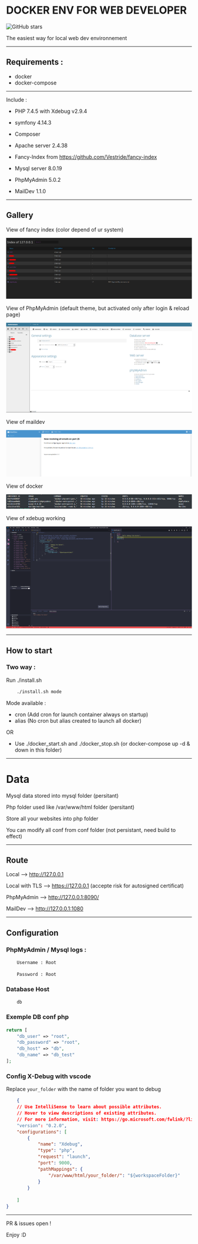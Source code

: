 # DOCKER ENV FOR WEB DEVELOPER

![GitHub stars](https://img.shields.io/github/stars/Crash-Zeus/webdeveloper-docker-env?style=social)

The easiest way for local web dev environnement

----------------------

## Requirements :

- docker
- docker-compose

----------------------
Include :

- PHP 7.4.5 with Xdebug v2.9.4

- symfony 4.14.3

- Composer

- Apache server 2.4.38

- Fancy-Index from https://github.com/Vestride/fancy-index

- Mysql server 8.0.19

- PhpMyAdmin 5.0.2

- MailDev 1.1.0

-----------
## Gallery
View of fancy index (color depend of ur system)

![Fancy index](img/fancy_index.png)

View of PhpMyAdmin (default theme, but activated only after login & reload page)

![PMA](img/pma.png)

View of maildev

![MailDev](img/maildev.png)

View of docker

![Docker](img/docker.png)

View of xdebug working

![Docker](img/xdebug.png)


-----------
## How to start

### Two way :

Run ./install.sh

```bash
    ./install.sh mode
```

Mode available :

- cron (Add cron for launch container always on startup)
- alias (No cron but alias created to launch all docker)


OR

- Use ./docker_start.sh and ./docker_stop.sh (or docker-compose up -d & down in this folder)

-----------

# Data

Mysql data stored into mysql folder (persitant)

Php folder used like /var/www/html folder (persitant)

Store all your websites into php folder

You can modify all conf from conf folder (not persistant, need build to effect)

-----------

## Route

Local --> http://127.0.0.1

Local with TLS --> https://127.0.0.1 (accepte risk for autosigned certificat)

PhpMyAdmin --> http://127.0.0.1:8090/

MailDev --> http://127.0.0.1:1080

-----------

## Configuration

### PhpMyAdmin / Mysql logs : 
```
    Username : Root

    Password : Root
```

### Database Host
```
    db
```

### Exemple DB conf php
```php
return [
	"db_user" => "root",
	"db_password" => "root",
	"db_host" => "db",
	"db_name" => "db_test"
];
```

### Config X-Debug with vscode
Replace `your_folder` with the name of folder you want to debug

```json
    {
    // Use IntelliSense to learn about possible attributes.
    // Hover to view descriptions of existing attributes.
    // For more information, visit: https://go.microsoft.com/fwlink/?linkid=830387
    "version": "0.2.0",
    "configurations": [
        {
            "name": "Xdebug",
            "type": "php",
            "request": "launch",
            "port": 9000,
            "pathMappings": {
                "/var/www/html/your_folder/": "${workspaceFolder}"
            }
        }

    ]
}
```

-----------


PR & issues open !

Enjoy :D
